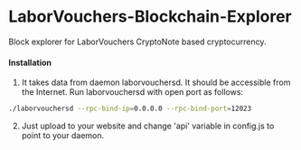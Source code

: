 # LaborVouchers-Blockchain-Explorer
Block explorer for LaborVouchers CryptoNote based cryptocurrency.

#### Installation

1) It takes data from daemon laborvouchersd. It should be accessible from the Internet. Run laborvouchersd with open port as follows:
```bash
./laborvouchersd --rpc-bind-ip=0.0.0.0 --rpc-bind-port=12023
```
2) Just upload to your website and change 'api' variable in config.js to point to your daemon.

